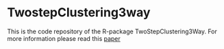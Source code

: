 # TwostepClustering3way

This is the code repository of the R-package TwoStepClustering3Way. For more information please read this [paper](https://link.springer.com/article/10.1007/s41237-019-00086-4) 
